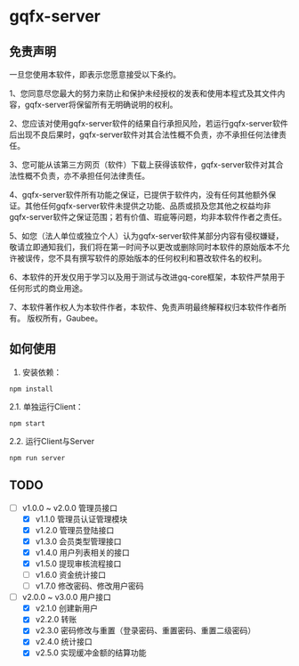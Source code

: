 # gqfx-server 

## 免责声明

一旦您使用本软件，即表示您愿意接受以下条约。

1、您同意尽您最大的努力来防止和保护未经授权的发表和使用本程式及其文件内容，gqfx-server将保留所有无明确说明的权利。 

2、您应该对使用gqfx-server软件的结果自行承担风险，若运行gqfx-server软件后出现不良后果时，gqfx-server软件对其合法性概不负责，亦不承担任何法律责任。 

3、您可能从该第三方网页（软件）下载上获得该软件，gqfx-server软件对其合法性概不负责，亦不承担任何法律责任。 

4、gqfx-server软件所有功能之保证，已提供于软件内，没有任何其他额外保证。其他任何gqfx-server软件未提供之功能、品质或损及您其他之权益均非gqfx-server软件之保证范围；若有价值、瑕疵等问题，均非本软件作者之责任。 

5、如您（法人单位或独立个人）认为gqfx-server软件某部分内容有侵权嫌疑，敬请立即通知我们，我们将在第一时间予以更改或删除同时本软件的原始版本不允许被误传，您不具有撰写软件的原始版本的任何权利和篡改软件名的权利。

6、本软件的开发仅用于学习以及用于测试与改进gq-core框架，本软件严禁用于任何形式的商业用途。 

7、本软件著作权人为本软件作者，本软件、免责声明最终解释权归本软件作者所有。 版权所有，Gaubee。

## 如何使用

1. 安装依赖：
```
npm install
```



2.1. 单独运行Client：
```
npm start
```

2.2. 运行Client与Server
```
npm run server
```


## TODO

- [ ] v1.0.0 ~ v2.0.0 管理员接口
  - [x] v1.1.0 管理员认证管理模块
  - [x] v1.2.0 管理员登陆接口
  - [x] v1.3.0 会员类型管理接口
  - [x] v1.4.0 用户列表相关的接口
  - [x] v1.5.0 提现审核流程接口
  - [ ] v1.6.0 资金统计接口
  - [ ] v1.7.0 修改密码、修改用户密码
- [ ] v2.0.0 ~ v3.0.0 用户接口
  - [x] v2.1.0 创建新用户
  - [x] v2.2.0 转账
  - [x] v2.3.0 密码修改与重置（登录密码、重置密码、重置二级密码）
  - [x] v2.4.0 统计接口
  - [x] v2.5.0 实现缓冲金额的结算功能